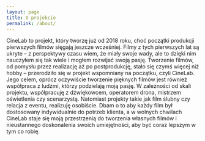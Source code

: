 ```yaml
---
layout: page
title: O projekcie
permalink: /about/
---
```


CineLab to projekt, który tworzę już od 2018 roku, choć początki produkcji pierwszych filmów sięgają jeszcze wcześniej. Filmy z tych pierwszych lat są ukryte – z perspektywy czasu wiem, że miały swoje wady, ale to dzięki nim nauczyłem się tak wiele i mogłem rozwijać swoją pasję. Tworzenie filmów, od pomysłu przez realizację aż po postprodukcję, stało się czymś więcej niż hobby – przerodziło się w projekt wspomniany na początku, czyli CineLab. Jego celem, oprócz oczywiście tworzenie pięknych filmów jest również współpraca z ludźmi, którzy podzielają moją pasję. W zależności od skali projektu, współpracuję z dźwiękowcem, operatorem drona, mistrzem oświetlenia czy scenarzystą. Natomiast projekty takie jak film ślubny czy relacja z eventu, realizuję osobiście. Dbam o to aby każdy film był dostosowany indywidualnie do potrzeb klienta, a w wolnych chwilach CineLab staje się moją przestrzenią do tworzenia własnych filmów i nieustannego doskonalenia swoich umiejętności, aby być coraz lepszym w tym co robię.
